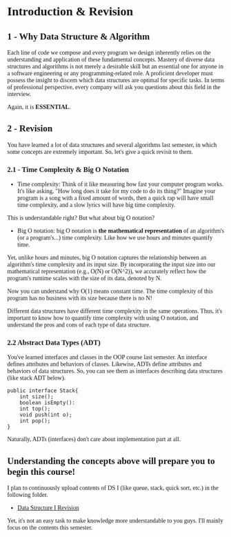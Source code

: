 <body style="font-family: serif"></body>

# Introduction & Revision

## 1 - Why Data Structure & Algorithm

Each line of code we compose and every program we design inherently relies on the understanding and application of these
fundamental concepts. Mastery of diverse data structures and algorithms is not merely a desirable skill but an essential
one for anyone in a software engineering or any programming-related role. A proficient developer must possess the
insight to discern which data structures are optimal for specific tasks. In terms of professional perspective, every
company will ask you questions about this field in the interview.

Again, it is **ESSENTIAL**.

## 2 - Revision

You have learned a lot of data structures and several algorithms last semester, in which some concepts are extremely
important. So, let's give a quick revisit to them.

### 2.1 - Time Complexity & Big O Notation

- Time complexity: Think of it like measuring how fast your computer program works. It's like asking, "How long does it
  take for my code to do its thing?" Imagine your program is a song with a fixed amount of words, then a quick rap will
  have small time complexity, and a slow lyrics will have big time complexity.

This is understandable right? But what about big O notation?

- Big O notation: big O notation is **the mathematical representation** of an algorithm's (or a program's...) time
  complexity. Like how we use hours and minutes quantify time.

Yet, unlike hours and minutes, big O notation captures the relationship between an algorithm's time complexity and its
input size. By incorporating the input size into our mathematical representation (e.g., O(N) or O(N^2)), we accurately
reflect how the program's runtime scales with the size of its data, denoted by N.

Now you can understand why O(1) means constant time. 
The time complexity of this program has no business with its size because there is no N!

Different data structures have different time complexity in the same operations. Thus, it's important to know 
how to quantify time complexity with using O notation, and understand the pros and cons of each type of data structure.

### 2.2 Abstract Data Types (ADT)
You've learned interfaces and classes in the OOP course last semester. An interface defines attributes and behaviors
of classes. Likewise, ADTs define attributes and behaviors of data structures. So, you can see them as interfaces 
describing data structures (like stack ADT below).
```
public interface Stack{
    int size();
    boolean isEmpty():
    int top();
    void push(int o);
    int pop();
}
```
Naturally, ADTs (interfaces) don't care about implementation part at all.

## Understanding the concepts above will prepare you to begin this course! 
I plan to continuously upload contents of DS I (like queue, stack, quick sort, etc.) in the following folder.
- [Data Structure I Revision](./revision)

Yet, it's not an easy task to make knowledge more understandable to you guys. I'll mainly focus on the contents this semester.